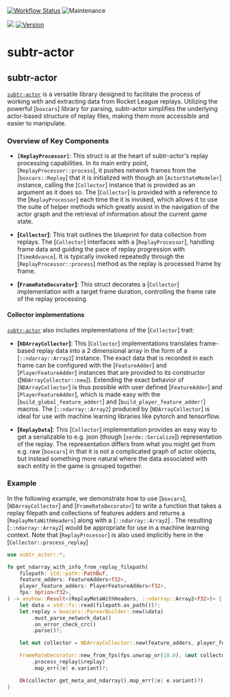 [![Workflow Status](https://github.com/rlrml/subtr-actor/workflows/main/badge.svg)](https://github.com/rlrml/subtr-actor/actions?query=workflow%3A%22main%22)
![Maintenance](https://img.shields.io/badge/maintenance-activly--developed-brightgreen.svg)

[![](https://docs.rs/subtr-actor/badge.svg)](https://docs.rs/subtr-actor) [![Version](https://img.shields.io/crates/v/subtr-actor.svg?style=flat-square)](https://crates.io/crates/subtr-actor)
# subtr-actor

## subtr-actor

[`subtr-actor`](crate) is a versatile library designed to facilitate the
process of working with and extracting data from Rocket League replays.
Utilizing the powerful [`boxcars`] library for parsing, subtr-actor
simplifies the underlying actor-based structure of replay files, making them
more accessible and easier to manipulate.

### Overview of Key Components

- **`[ReplayProcessor]`**: This struct is at the heart of subtr-actor's
replay processing capabilities. In its main entry point,
[`ReplayProcessor::process`], it pushes network frames from the
[`boxcars::Replay`] that it is initialized with though an
[`ActorStateModeler`] instance, calling the [`Collector`] instance that is
provided as an argument as it does so. The [`Collector`] is provided with a
reference to the [`ReplayProcessor`] each time the it is invoked, which
allows it to use the suite of helper methods which greatly assist in the
navigation of the actor graph and the retrieval of information about the
current game state.

- **[`Collector`]**: This trait outlines the blueprint for data collection
from replays. The [`Collector`] interfaces with a [`ReplayProcessor`],
handling frame data and guiding the pace of replay progression with
[`TimeAdvance`]. It is typically invoked repeatedly through the
[`ReplayProcessor::process`] method as the replay is processed frame by
frame.

- **[`FrameRateDecorator`]**: This struct decorates a [`Collector`]
implementation with a target frame duration, controlling the frame rate of
the replay processing.

#### Collector implementations

[`subtr-actor`](crate) also includes implementations of the [`Collector`] trait:

- **[`NDArrayCollector`]**: This [`Collector`] implementations translates
frame-based replay data into a 2 dimensional array in the form of a
[`::ndarray::Array2`] instance. The exact data that is recorded in each
frame can be configured with the [`FeatureAdder`] and [`PlayerFeatureAdder`]
instances that are provided to its constructor ([`NDArrayCollector::new`]).
Extending the exact behavior of [`NDArrayCollector`] is thus possible with
user defined [`FeatureAdder`] and [`PlayerFeatureAdder`], which is made easy
with the [`build_global_feature_adder!`] and [`build_player_feature_adder!`]
macros. The [`::ndarray::Array2`] produced by [`NDArrayCollector`] is ideal
for use with machine learning libraries like pytorch and tensorflow.

- **[`ReplayData`]**: This [`Collector`] implementation provides an easy way
to get a serializable to e.g. json (though [`serde::Serialize`])
representation of the replay. The representation differs from what you might
get from e.g. raw [`boxcars`] in that it is not a complicated graph of actor
objects, but instead something more natural where the data associated with
each entity in the game is grouped together.

### Example

In the following example, we demonstrate how to use [`boxcars`],
[`NDArrayCollector`] and [`FrameRateDecorator`] to write a function that
takes a replay filepath and collections of features adders and returns a
[`ReplayMetaWithHeaders`] along with a [`::ndarray::Array2`] . The resulting
[`::ndarray::Array2`] would be appropriate for use in a machine learning
context. Note that [`ReplayProcessor`] is also used implicitly here in the
[`Collector::process_replay`]

```rust
use subtr_actor::*;

fn get_ndarray_with_info_from_replay_filepath(
    filepath: std::path::PathBuf,
    feature_adders: FeatureAdders<f32>,
    player_feature_adders: PlayerFeatureAdders<f32>,
    fps: Option<f32>,
) -> anyhow::Result<(ReplayMetaWithHeaders, ::ndarray::Array2<f32>)> {
    let data = std::fs::read(filepath.as_path())?;
    let replay = boxcars::ParserBuilder::new(&data)
        .must_parse_network_data()
        .on_error_check_crc()
        .parse()?;

    let mut collector = NDArrayCollector::new(feature_adders, player_feature_adders);

    FrameRateDecorator::new_from_fps(fps.unwrap_or(10.0), &mut collector)
        .process_replay(&replay)
        .map_err(|e| e.variant)?;

    Ok(collector.get_meta_and_ndarray().map_err(|e| e.variant)?)
}
```

[crate]: https://docs.rs/subtr-actor
[subtr-actor]: https://crates.io/crates/subtr-actor
[Workflow Status]: https://github.com/rlrml/subtr-actor/actions?query=workflow%3A%22main%22
[boxcars]: https://docs.rs/boxcars/latest/boxcars/
[ReplayProcessor]: https://docs.rs/subtr-actor/latest/subtr_actor/struct.ReplayProcessor.html
[ReplayProcessor::process]: https://docs.rs/subtr-actor/latest/subtr_actor/struct.ReplayProcessor.html#method.process
[boxcars::Replay]: https://docs.rs/boxcars/latest/boxcars/struct.Replay.html
[ActorStateModeler]: https://docs.rs/subtr-actor/latest/subtr_actor/struct.ActorStateModeler.html
[Collector]: https://docs.rs/subtr-actor/latest/subtr_actor/trait.Collector.html
[TimeAdvance]: https://docs.rs/subtr-actor/latest/subtr_actor/enum.TimeAdvance.html
[FrameRateDecorator]: https://docs.rs/subtr-actor/latest/subtr_actor/struct.FrameRateDecorator.html
[NDArrayCollector]: https://docs.rs/subtr-actor/latest/subtr_actor/struct.NDArrayCollector.html
[::ndarray::Array2]: https://docs.rs/ndarray/latest/ndarray/struct.Array2.html
[FeatureAdder]: https://docs.rs/subtr-actor/latest/subtr_actor/struct.FeatureAdder.html
[PlayerFeatureAdder]: https://docs.rs/subtr-actor/latest/subtr_actor/struct.PlayerFeatureAdder.html
[NDArrayCollector::new]: https://docs.rs/subtr-actor/latest/subtr_actor/struct.NDArrayCollector.html#method.new
[build_global_feature_adder!]: https://docs.rs/subtr-actor/latest/subtr_actor/macro.build_global_feature_adder.html
[build_player_feature_adder!]: https://docs.rs/subtr-actor/latest/subtr_actor/macro.build_player_feature_adder.html
[ReplayData]: https://docs.rs/subtr-actor/latest/subtr_actor/struct.ReplayData.html
[serde::Serialize]: https://docs.rs/serde/latest/serde/trait.Serialize.html
[ReplayMetaWithHeaders]: https://docs.rs/subtr-actor/latest/subtr_actor/struct.ReplayMetaWithHeaders.html
[Collector::process_replay]: https://docs.rs/subtr-actor/latest/subtr_actor/trait.Collector.html#tymethod.process_replay
